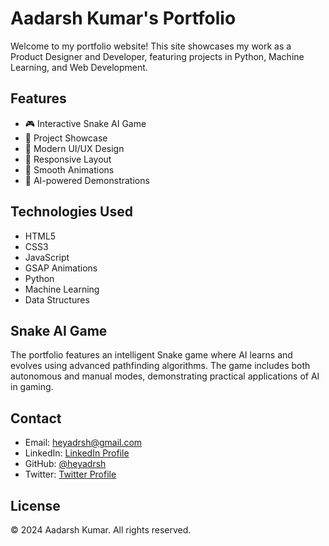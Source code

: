 # Aadarsh Kumar's Portfolio

Welcome to my portfolio website! This site showcases my work as a Product Designer and Developer, featuring projects in Python, Machine Learning, and Web Development.

## Features

- 🎮 Interactive Snake AI Game
- 💼 Project Showcase
- 🚀 Modern UI/UX Design
- 📱 Responsive Layout
- 🎯 Smooth Animations
- 🤖 AI-powered Demonstrations

## Technologies Used

- HTML5
- CSS3
- JavaScript
- GSAP Animations
- Python
- Machine Learning
- Data Structures

## Snake AI Game

The portfolio features an intelligent Snake game where AI learns and evolves using advanced pathfinding algorithms. The game includes both autonomous and manual modes, demonstrating practical applications of AI in gaming.

## Contact

- Email: heyadrsh@gmail.com
- LinkedIn: [LinkedIn Profile](https://linkedin.com)
- GitHub: [@heyadrsh](https://github.com/heyadrsh)
- Twitter: [Twitter Profile](https://twitter.com)

## License

© 2024 Aadarsh Kumar. All rights reserved. 